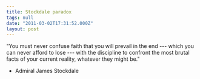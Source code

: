 ```yaml
---
title: Stockdale paradox
tags: null
date: "2011-03-02T17:31:52.000Z"
layout: post
---
```


"You must never confuse faith that you will prevail in the end --- which you can never afford to lose --- with the discipline to confront the most brutal facts of your current reality, whatever they might be."  

  

- Admiral James Stockdale